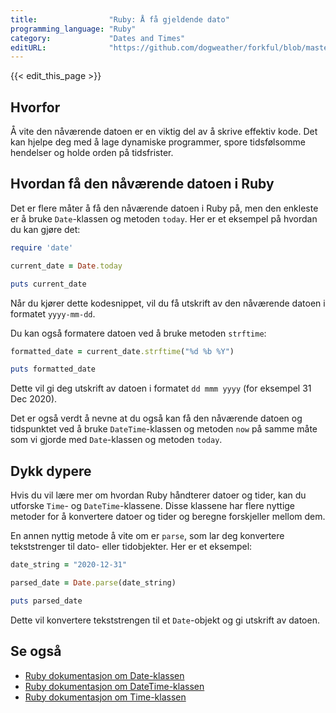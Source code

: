 ```yaml
---
title:                "Ruby: Å få gjeldende dato"
programming_language: "Ruby"
category:             "Dates and Times"
editURL:              "https://github.com/dogweather/forkful/blob/master/content/no/ruby/getting-the-current-date.md"
---
```


{{< edit_this_page >}}

## Hvorfor

Å vite den nåværende datoen er en viktig del av å skrive effektiv kode. Det kan hjelpe deg med å lage dynamiske programmer, spore tidsfølsomme hendelser og holde orden på tidsfrister.

## Hvordan få den nåværende datoen i Ruby

Det er flere måter å få den nåværende datoen i Ruby på, men den enkleste er å bruke `Date`-klassen og metoden `today`. Her er et eksempel på hvordan du kan gjøre det:

```Ruby
require 'date'

current_date = Date.today

puts current_date
```

Når du kjører dette kodesnippet, vil du få utskrift av den nåværende datoen i formatet `yyyy-mm-dd`.

Du kan også formatere datoen ved å bruke metoden `strftime`:

```Ruby
formatted_date = current_date.strftime("%d %b %Y")

puts formatted_date
```

Dette vil gi deg utskrift av datoen i formatet `dd mmm yyyy` (for eksempel 31 Dec 2020).

Det er også verdt å nevne at du også kan få den nåværende datoen og tidspunktet ved å bruke `DateTime`-klassen og metoden `now` på samme måte som vi gjorde med `Date`-klassen og metoden `today`.

## Dykk dypere

Hvis du vil lære mer om hvordan Ruby håndterer datoer og tider, kan du utforske `Time`- og `DateTime`-klassene. Disse klassene har flere nyttige metoder for å konvertere datoer og tider og beregne forskjeller mellom dem.

En annen nyttig metode å vite om er `parse`, som lar deg konvertere tekststrenger til dato- eller tidobjekter. Her er et eksempel:

```Ruby
date_string = "2020-12-31"

parsed_date = Date.parse(date_string)

puts parsed_date
```

Dette vil konvertere tekststrengen til et `Date`-objekt og gi utskrift av datoen.

## Se også

- [Ruby dokumentasjon om Date-klassen](https://ruby-doc.org/stdlib-2.7.2/libdoc/date/rdoc/Date.html)
- [Ruby dokumentasjon om DateTime-klassen](https://ruby-doc.org/stdlib-2.7.2/libdoc/date/rdoc/DateTime.html)
- [Ruby dokumentasjon om Time-klassen](https://ruby-doc.org/stdlib-2.7.2/libdoc/time/rdoc/Time.html)